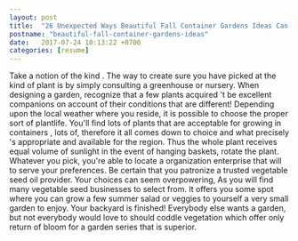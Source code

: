```yaml
---
layout: post
title:  "26 Unexpected Ways Beautiful Fall Container Gardens Ideas Can Give You Better Life"
postname: "beautiful-fall-container-gardens-ideas"
date:   2017-07-24 10:13:22 +0700
categories: [resume]
---
```

Take a notion of the kind . The way to create sure you have picked at the kind of plant is by simply consulting a greenhouse or nursery. When designing a garden, recognize that a few plants acquired 't be excellent companions on account of their conditions that are different! Depending upon the local weather where you reside, it is possible to choose the proper sort of plantlife. You'll find lots of plants that are acceptable for growing in containers , lots of, therefore it all comes down to choice and what precisely 's appropriate and available for the region. Thus the whole plant receives equal volume of sunlight in the event of hanging baskets, rotate the plant. Whatever you pick, you're able to locate a organization enterprise that will to serve your preferences. Be certain that you patronize a trusted vegetable seed oil provider. Your choices can seem overpowering, As you will find many vegetable seed businesses to select from. It offers you some spot where you can grow a few summer salad or veggies to yourself a very small garden to enjoy. Your backyard is finished! Everybody else wants a garden, but not everybody would love to should coddle vegetation which offer only return of bloom for a garden series that is superior.
